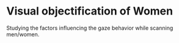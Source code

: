 # Visual objectification of Women

Studying the factors influencing the gaze behavior while scanning men/women.
